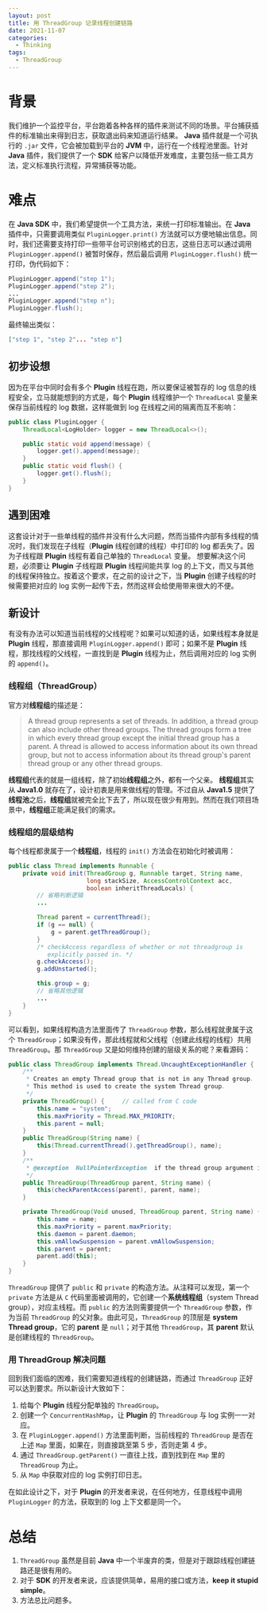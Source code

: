 ```yaml
---
layout: post
title: 用 ThreadGroup 记录线程创建链路
date: 2021-11-07
categories:
  - Thinking
tags:
  - ThreadGroup
---
```


# 背景
我们维护一个监控平台，平台跑着各种各样的插件来测试不同的场景。平台捕获插件的标准输出来得到日志，获取退出码来知道运行结果。
**Java** 插件就是一个可执行的 `.jar` 文件，它会被加载到平台的 **JVM** 中，运行在一个线程池里面。针对 **Java** 插件，我们提供了一个 **SDK** 给客户以降低开发难度，主要包括一些工具方法，定义标准执行流程，异常捕获等功能。

# 难点
在 **Java SDK** 中，我们希望提供一个工具方法，来统一打印标准输出。在 **Java** 插件中，只需要调用类似 `PluginLogger.print()` 方法就可以方便地输出信息。同时，我们还需要支持打印一些带平台可识别格式的日志，这些日志可以通过调用 `PluginLogger.append()` 被暂时保存，然后最后调用 `PluginLogger.flush()` 统一打印，伪代码如下：
~~~java
PluginLogger.append("step 1");
PluginLogger.append("step 2");
...
PluginLogger.append("step n");
PluginLogger.flush();
~~~
最终输出类似：
~~~json
["step 1", "step 2"... "step n"]
~~~

## 初步设想
因为在平台中同时会有多个 **Plugin** 线程在跑，所以要保证被暂存的 log 信息的线程安全，立马就能想到的方式是，每个 **Plugin** 线程维护一个 `ThreadLocal` 变量来保存当前线程的 log 数据，这样能做到 log 在线程之间的隔离而互不影响：
~~~java
public class PluginLogger {
    ThreadLocal<LogHolder> logger = new ThreadLocal<>();

    public static void append(message) {
        logger.get().append(message);
    }
    public static void flush() {
        logger.get().flush();
    }
}
~~~

## 遇到困难
这套设计对于一些单线程的插件并没有什么大问题，然而当插件内部有多线程的情况时，我们发现在子线程（**Plugin** 线程创建的线程）中打印的 log 都丢失了。因为子线程跟 **Plugin** 线程有着自己单独的 `ThreadLocal` 变量。
想要解决这个问题，必须要让 **Plugin** 子线程跟 **Plugin** 线程间能共享 log 的上下文，而又与其他的线程保持独立。按着这个要求，在之前的设计之下，当 **Plugin** 创建子线程的时候需要把对应的 log 实例一起传下去，然而这样会给使用带来很大的不便。

## 新设计
有没有办法可以知道当前线程的父线程呢？如果可以知道的话，如果线程本身就是 **Plugin** 线程，那直接调用 `PluginLogger.append()` 即可；如果不是 **Plugin** 线程，那找线程的父线程，一直找到是 **Plugin** 线程为止，然后调用对应的 log 实例的 `append()`。

### 线程组（ThreadGroup）
官方对**线程组**的描述是：
> A thread group represents a set of threads. In addition, a thread group can also include other thread groups. The thread groups form a tree in which every thread group except the initial thread group has a parent. A thread is allowed to access information about its own thread group, but not to access information about its thread group's parent thread group or any other thread groups.

**线程组**代表的就是一组线程，除了初始**线程组**之外，都有一个父亲。
**线程组**其实从 **Java1.0** 就存在了，设计初衷是用来做线程的管理。不过自从 **Java1.5** 提供了**线程池**之后，**线程组**就被完全比下去了，所以现在很少有用到。然而在我们项目场景中，**线程组**正能满足我们的需求。

### 线程组的层级结构
每个线程都隶属于一个**线程组**，线程的 `init()` 方法会在初始化时被调用：
~~~java
public class Thread implements Runnable {
    private void init(ThreadGroup g, Runnable target, String name,
                      long stackSize, AccessControlContext acc,
                      boolean inheritThreadLocals) {
        // 省略判断逻辑
        ...

        Thread parent = currentThread();
        if (g == null) {
            g = parent.getThreadGroup();
        }
        /* checkAccess regardless of whether or not threadgroup is
           explicitly passed in. */
        g.checkAccess();
        g.addUnstarted();

        this.group = g;
        // 省略其他逻辑
        ...
    }
}
~~~
可以看到，如果线程构造方法里面传了 `ThreadGroup` 参数，那么线程就隶属于这个 `ThreadGroup`；如果没有传，那此线程就和父线程（创建此线程的线程）共用 `ThreadGroup`。那 `ThreadGroup` 又是如何维持创建的层级关系的呢？来看源码：
~~~java
public class ThreadGroup implements Thread.UncaughtExceptionHandler {
    /**
     * Creates an empty Thread group that is not in any Thread group.
     * This method is used to create the system Thread group.
     */
    private ThreadGroup() {     // called from C code
        this.name = "system";
        this.maxPriority = Thread.MAX_PRIORITY;
        this.parent = null;
    }
    public ThreadGroup(String name) {
        this(Thread.currentThread().getThreadGroup(), name);
    }
    /**
     * @exception  NullPointerException  if the thread group argument is <code>null</code>.
     */
    public ThreadGroup(ThreadGroup parent, String name) {
        this(checkParentAccess(parent), parent, name);
    }

    private ThreadGroup(Void unused, ThreadGroup parent, String name) {
        this.name = name;
        this.maxPriority = parent.maxPriority;
        this.daemon = parent.daemon;
        this.vmAllowSuspension = parent.vmAllowSuspension;
        this.parent = parent;
        parent.add(this);
    }
}
~~~
`ThreadGroup` 提供了 `public` 和 `private` 的构造方法。从注释可以发现，第一个 `private` 方法是从 `C` 代码里面被调用的，它创建一个**系统线程组**（system Thread group），对应主线程。而 `public` 的方法则需要提供一个 `ThreadGroup` 参数，作为当前 `ThreadGroup` 的父对象。由此可见，`ThreadGroup` 的顶层是 **system Thread group**，它的 **parent** 是 `null`；对于其他 `ThreadGroup`，其 **parent** 默认是创建线程的 `ThreadGroup`。

### 用 ThreadGroup 解决问题
回到我们面临的困难，我们需要知道线程的创建链路，而通过 `ThreadGroup` 正好可以达到要求。所以新设计大致如下：
1. 给每个 **Plugin** 线程分配单独的 `ThreadGroup`。
2. 创建一个 `ConcurrentHashMap`，让 **Plugin** 的 `ThreadGroup` 与 log 实例一一对应。
3. 在 `PluginLogger.append()` 方法里面判断，当前线程的 `ThreadGroup` 是否在上述 `Map` 里面，如果在，则直接跳至第 5 步，否则走第 4 步。
4. 通过 `ThreadGroup.getParent()` 一直往上找，直到找到在 `Map` 里的 `ThreadGroup` 为止。
5. 从 `Map` 中获取对应的 log 实例打印日志。

在如此设计之下，对于 **Plugin** 的开发者来说，在任何地方，任意线程中调用 `PluginLogger` 的方法，获取到的 log 上下文都是同一个。

# 总结
1. `ThreadGroup` 虽然是目前 **Java** 中一个半废弃的类，但是对于跟踪线程创建链路还是很有用的。
2. 对于 **SDK** 的开发者来说，应该提供简单，易用的接口或方法，**keep it stupid simple**。
3. 方法总比问题多。